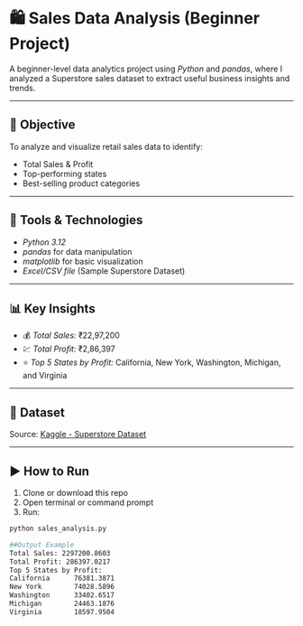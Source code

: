 # 🛍️ Sales Data Analysis (Beginner Project)

A beginner-level data analytics project using *Python* and *pandas*, where I analyzed a Superstore sales dataset to extract useful business insights and trends.

---

## 📌 Objective
To analyze and visualize retail sales data to identify:
- Total Sales & Profit
- Top-performing states
- Best-selling product categories

---

## 🧰 Tools & Technologies
- *Python 3.12*
- *pandas* for data manipulation
- *matplotlib* for basic visualization
- *Excel/CSV file* (Sample Superstore Dataset)

---

## 📊 Key Insights
- 💰 *Total Sales:* ₹22,97,200
- 💹 *Total Profit:* ₹2,86,397
- ⭐ *Top 5 States by Profit:* California, New York, Washington, Michigan, and Virginia

---

## 📂 Dataset
Source: [Kaggle - Superstore Dataset](https://www.kaggle.com/datasets/vivek468/superstore-dataset-final)

---

## ▶️ How to Run
1. Clone or download this repo
2. Open terminal or command prompt
3. Run:
```bash
python sales_analysis.py

##Output Example
Total Sales: 2297200.8603
Total Profit: 286397.0217
Top 5 States by Profit:
California      76381.3871
New York        74028.5896
Washington      33402.6517
Michigan        24463.1876
Virginia        18597.9504
